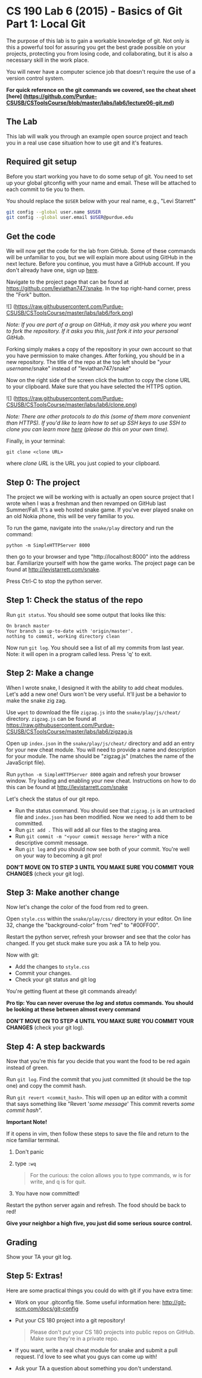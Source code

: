 # CS 190 Lab 6 (2015) - Basics of Git Part 1: Local Git

The purpose of this lab is to gain a workable knowledge of git. Not only is this a powerful
tool for assuring you get the best grade possible on your projects, protecting you from losing
code, and collaborating, but it is also a necessary skill in the work place.

You will never have a computer science job that doesn't require the use of a version control system.

__For quick reference on the git commands we covered, see the cheat sheet [here] (https://github.com/Purdue-CSUSB/CSToolsCourse/blob/master/labs/lab6/lecture06-git.md)__

## The Lab

This lab will walk you through an example open source project and teach you in a real use case situation
how to use git and it's features.

## Required git setup

Before you start working you have to do some setup of git. You need to set up your global gitconfig with
your name and email. These will be attached to each commit to tie you to them.

You should replace the `$USER` below with your real name, e.g., "Levi Starrett"

```bash
git config --global user.name $USER
git config --global user.email $USER@purdue.edu
```

## Get the code

We will now get the code for the lab from GitHub. Some of these commands will be unfamiliar to you, but we will
explain more about using GitHub in the next lecture. Before you continue, you must have a GitHub account. If you
don't already have one, sign up [here](https://github.com/join).

Navigate to the project page that can be found at https://github.com/leviathan747/snake. In the top right-hand corner,
press the "Fork" button.

![] (https://raw.githubusercontent.com/Purdue-CSUSB/CSToolsCourse/master/labs/lab6/fork.png)

*Note: If you are part of a group on GitHub, it may ask you where you want to fork the repository. If it asks you this,
just fork it into your personal GitHub.*

Forking simply makes a copy of the repository in your own account so that you have permission to make changes. After
forking, you should be in a new repository. The title of the repo at the top left should be "*your username*/snake"
instead of "leviathan747/snake"

Now on the right side of the screen click the button to copy the clone URL to your clipboard. Make sure that you have selected
the HTTPS option. 

![] (https://raw.githubusercontent.com/Purdue-CSUSB/CSToolsCourse/master/labs/lab6/clone.png)

*Note: There are other protocols to do this (some of them more convenient than HTTPS). If you'd like to learn how
to set up SSH keys to use SSH to clone you can learn more [here](https://help.github.com/articles/generating-ssh-keys/) (please
do this on your own time).*

Finally, in your terminal:
    
    git clone <clone URL>

where *clone URL* is the URL you just copied to your clipboard.

## Step 0: The project

The project we will be working with is actually an open source project that I wrote when I was a freshman and then revamped
on GitHub last Summer/Fall. It's a web hosted snake game. If you've ever played snake on an old Nokia phone, this will be
very familiar to you.

To run the game, navigate into the `snake/play` directory and run the command:

    python -m SimpleHTTPServer 8000

then go to your browser and type "http://localhost:8000" into the address bar. Familiarize yourself with how the game works.
The project page can be found at http://levistarrett.com/snake.

Press Ctrl-C to stop the python server.

## Step 1: Check the status of the repo

Run `git status`. You should see some output that looks like this:

```
On branch master
Your branch is up-to-date with 'origin/master'.
nothing to commit, working directory clean
```

Now run `git log`. You should see a list of all my commits from last year. Note: it will open in a program called less. Press
'q' to exit.

## Step 2: Make a change

When I wrote snake, I designed it with the ability to add cheat modules. Let's add a new one! Ours won't be very useful. It'll
just be a behavior to make the snake zig zag.

Use `wget` to download the file `zigzag.js` into the `snake/play/js/cheat/` directory. `zigzag.js` can be found at 
https://raw.githubusercontent.com/Purdue-CSUSB/CSToolsCourse/master/labs/lab6/zigzag.js

Open up `index.json` in the `snake/play/js/cheat/` directory and add an entry for your new cheat module. You will need to provide
a name and description for your module. The name should be "zigzag.js" (matches the name of the JavaScript file).

Run `python -m SimpleHTTPServer 8000` again and refresh your browser window. Try loading and enabling your new cheat. Instructions
on how to do this can be found at http://levistarrett.com/snake

Let's check the status of our git repo.
* Run the status command. You should see that `zigzag.js` is an untracked file and `index.json` has been modified. Now we need to 
add them to be committed.
* Run `git add .` This will add all our files to the staging area.
* Run `git commit -m "<your commit message here>"` with a nice descriptive commit message.
* Run `git log` and you should now see both of your commit. You're well on your way to becoming a git pro!

__DON'T MOVE ON TO STEP 3 UNTIL YOU MAKE SURE YOU COMMIT YOUR CHANGES__ (check your git log).

## Step 3: Make another change

Now let's change the color of the food from red to green.

Open `style.css` within the `snake/play/css/` directory in your editor. On line 32, change the "background-color" from "red"
to "#00FF00".

Restart the python server, refresh your browser and see that the color has changed. If you get stuck make sure you ask a TA
to help you.

Now with git:
* Add the changes to `style.css`
* Commit your changes.
* Check your git status and git log

You're getting fluent at these git commands
already!

__Pro tip: You can never overuse the *log* and *status* commands. You should be looking at these between
almost every command__

__DON'T MOVE ON TO STEP 4 UNTIL YOU MAKE SURE YOU COMMIT YOUR CHANGES__ (check your git log).

## Step 4: A step backwards

Now that you're this far you decide that you want the food to be red again instead of green.

Run `git log`. Find the commit that you just committed (it should be the top one) and copy the commit hash.

Run `git revert <commit_hash>`. This will open up an editor with a commit that says something like
"Revert '*some message*' This commit reverts *some commit hash*".

**Important Note!**

If it opens in vim, then follow these steps to save the file and return to the nice familiar terminal.

1. Don't panic
2. type `:wq`

    > For the curious: the colon allows you to type commands, w is for write, and q is for quit.

3. You have now committed!


Restart the python server again and refresh. The food should be back to red!

__Give your neighbor a high five, you just did some serious source control.__

## Grading

Show your TA your git log.

## Step 5: Extras!

Here are some practical things you could do with git if you have extra time:

* Work on your .gitconfig file. Some useful information here: http://git-scm.com/docs/git-config
* Put your CS 180 project into a git repository!

    > Please don't put your CS 180 projects into public repos on GitHub. Make sure they're in a private repo.

* If you want, write a real cheat module for snake and submit a pull request. I'd love to see what you guys can
come up with!
* Ask your TA a question about something you don't understand.
